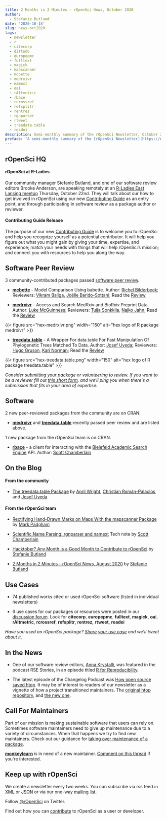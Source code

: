 ```yaml
---
title: 2 Months in 2 Minutes - rOpenSci News, October 2020
author:
  - Stefanie Butland
date: '2020-10-15'
slug: news-oct2020
tags:
  - newsletter
  - r
  - citecorp
  - dittodb
  - europepmc
  - fulltext  
  - magick
  - mapscanner
  - mcbette
  - medrxivr
  - namext
  - oai
  - rAltmetric
  - rbace
  - rcrossref
  - refsplitr
  - rentrez
  - rgnparser
  - rtweet
  - treedata.table
  - roadoi
description: Semi-monthly summary of the rOpenSci Newsletter, October 2020
preface: "A semi-monthly summary of the [rOpenSci Newsletter](https://news.ropensci.org/) including software reviews, packages on CRAN, use cases, posts from staff and community, and events. September 1 to October 12, 2020"
---
```


## rOpenSci HQ

#### rOpenSci at R-Ladies
Our community manager Stefanie Butland, and one of our software review editors Brooke Anderson, are speaking remotely at an [R-Ladies East Lansing meetup](https://www.meetup.com/rladies-east-lansing/events/272642612/) Thursday, October 22nd. They will talk about our how to get involved in rOpenSci using our new [Contributing Guide](https://contributing.ropensci.org/) as an entry point, and through participating in software review as a package author or reviewer.

#### Contributing Guide Release
The purpose of our new [Contributing Guide](https://contributing.ropensci.org/) is to welcome you to rOpenSci and help you recognize yourself as a potential contributor. It will help you figure out what you might gain by giving your time, expertise, and experience; match your needs with things that will help rOpenSci’s mission; and connect you with resources to help you along the way.


## Software Peer Review

3 community-contributed packages passed [software peer review](/software-review/).

<!---- alphabetical order
---->

* **[mcbette](https://docs.ropensci.org/mcbette/)** - Model Comparison Using babette. Author: [Richel Bilderbeek](https://github.com/richelbilderbeek); Reviewers: [Vikram Baliga](https://github.com/vbaliga), [Joëlle Barido-Sottani](https://github.com/bjoelle); Read the [Review](https://github.com/ropensci/onboarding/issues/360)

* **[medrxivr](https://docs.ropensci.org/medrxivr/)** - Access and Search MedRxiv and BioRxiv Preprint Data. Author: [Luke McGuinness](https://github.com/mcguinlu); Reviewers: [Tuija Sonkkila](https://github.com/tts), [Najko Jahn](https://github.com/njahn82); Read the [Review](https://github.com/ropensci/software-review/issues/380)

{{< figure src="hex-medrxivr.png" width="150" alt="hex logo of R package medrxivr" >}}

* **[treedata.table](https://docs.ropensci.org/treedata.table/)** - A Wrapper For data.table For Fast Manipulation Of Phylogenetic Trees Matched To Data. Author: [Josef Uyeda](https://github.com/uyedaj); Reviewers: [Hugo Gruson](https://github.com/Bisaloo), [Kari Norman](https://github.com/karinorman); Read the [Review](https://github.com/ropensci/software-review/issues/367)

{{< figure src="hex-treedata.table.png" width="150" alt="hex logo of R package treedata.table" >}}

_Consider [submitting your package](https://devguide.ropensci.org/softwarereviewintro.html) or [volunteering to review](https://devguide.ropensci.org/softwarereviewintro.html#whyreview). If you want to be a reviewer fill out [this short form](https://ropensci.org/onboarding/), and we'll ping you when there's a submission that fits in your area of expertise._

## Software

2 new peer-reviewed packages from the community are on CRAN.

* **[medrxivr](https://docs.ropensci.org/medrxivr/)** and **[treedata.table](https://docs.ropensci.org/treedata.table/)** recently passed peer review and are listed above. 

1 new package from the rOpenSci team is on CRAN.

* **[rbace](https://docs.ropensci.org/rbace/)** - a client for interacting with the [Bielefeld Academic Search Engine](https://www.base-search.net/) API. Author: [Scott Chamberlain](https://github.com/sckott)


## On the Blog

#### From the community

* [The treedata.table Package](/blog/2020/09/22/treedata.table/) by [April Wright](/author/april-wright/), [Christian Román-Palacios](/author/cristian-rom%C3%A1n-palacios/), and [Josef Uyeda](/author/josef-uyeda/)


#### From the rOpenSci team

* [Rectifying Hand-Drawn Marks on Maps With the mapscanner Package](/blog/2020/09/29/mapscanner/) by [Mark Padgham](/author/mark-padgham/)

* [Scientific Name Parsing: rgnparser and namext](/technotes/2020/08/25/scientific-name-parsing/) Tech note by [Scott Chamberlain](/author/scott-chamberlain/)

* [Hacktober? Any Month is a Good Month to Contribute to rOpenSci](/blog/2020/10/06/hacktober2020/) by [Stefanie Butland](/author/stefanie-butland/)

* [2 Months in 2 Minutes - rOpenSci News, August 2020](/blog/2020/08/20/news-aug2020/) by [Stefanie Butland](/author/stefanie-butland/)


## Use Cases

* 74 published works cited or used rOpenSci software (listed in individual newsletters)

* 6 use cases for our packages or resources were posted in our [discussion forum](https://discuss.ropensci.org/c/usecases). Look for **citecorp**, **europepmc**, **fulltext**, **magick**, **oai**, **rAltmetric**, **rcrossref**, **refsplitr**, **rentrez**, **rtweet**, **roadoi** 

_Have you used an rOpenSci package? [Share your use case](https://discuss.ropensci.org/c/usecases) and we’ll tweet about it._


<!---- ## From the Forum

_We have a discussion forum (using Discourse) for the rOpenSci community. It’s a really nice way to have conversations on the internet. From time to time we’ll highlight recent discussions of interest._

* Peter Desmet asked a question that many R package maintainers run in to: [What if raw data in package is too large?](https://discuss.ropensci.org/t/what-if-raw-data-in-package-is-too-large/1955)
---->


## In the News

* One of our software review editors, [Anna Krystalli](https://twitter.com/annakrystalli), was featured in the podcast RSE Stories, in an episode titled [R for Reproducibility](https://us-rse.org/rse-stories/2020/anna-krystalli/).

* The latest episode of the Changelog Podcast was [How open source saved htop](https://changelog.com/podcast/413). It may be of interest to readers of our newsletter as a vignette of how a project transitioned maintainers. The [original htop repository](https://github.com/hishamhm/htop/), and [the new one](https://github.com/htop-dev/htop).

## Call For Maintainers

Part of our mission is making sustainable software that users can rely on. Sometimes software maintainers need to give up maintenance due to a variety of circumstances. When that happens we try to find new maintainers. Check out our guidance for [taking over maintenance of a package](https://devguide.ropensci.org/changing-maintainers.html).

[**monkeylearn**](https://docs.ropensci.org/monkeylearn/) is in need of a new maintainer. [Comment on this thread](https://github.com/ropensci/monkeylearn/issues/142) if you're interested.


<!---- ## Get involved with rOpenSci

We maintain a [Contributing Guide](https://contributing.ropensci.org/) to help you recognize yourself as a potential contributor. (You don't have to be a developer!) It will help you figure out what you might gain by giving your time, expertise, and experience; match your needs with things that will help our mission; and connect you with resources to help you along the way.
---->

## Keep up with rOpenSci

We create a newsletter every two weeks. You can subscribe via rss feed in [XML](https://news.ropensci.org/feed.xml) or [JSON](https://news.ropensci.org/feed.json) or via our one-way [mailing list](/#subscribe).

Follow [@rOpenSci](https://twitter.com/ropensci) on Twitter.

Find out how you can [contribute](https://contributing.ropensci.org/) to rOpenSci as a user or developer.

